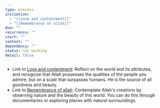 ```yaml
---
type: process
initiative:
  - "[[Love and contentment]]"
  - "[[Remembrance of allah]]"
due: ""
recurrence: ""
start: ""
context: ""
dependency: ""
status: not working
detail: false
---
```


* Link to [Love and contentment](Initiatives/good%20traits/Love%20and%20contentment.md): Reflect on the world and its attributes, and recognize that Allah possesses the qualities of the people you admire, but on a scale that surpasses humans. He is the source of all goodness and beauty.
* Link to [Remembrance of allah](Initiatives/worship/Remembrance%20of%20allah.md): Contemplate Allah's creations by observing nature and the beauty of this world. You can do this through documentaries or exploring places with natural surroundings.
